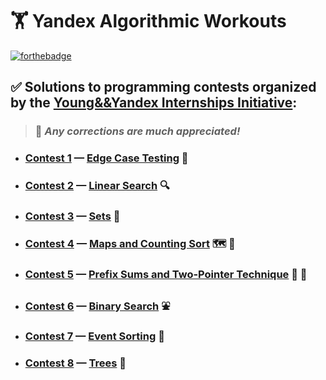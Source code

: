 # :weight_lifting: **Yandex Algorithmic Workouts**

[![forthebadge](https://forthebadge.com/images/badges/you-didnt-ask-for-this.svg)](https://forthebadge.com)

## :white_check_mark: Solutions to programming contests organized by the [Young&&Yandex Internships Initiative](https://yandex.ru/yaintern/algorithm-training/):

> ### :hugs: _Any corrections are much appreciated!_

- ### [Contest 1](https://contest.yandex.ru/contest/27393/enter/) — [Edge Case Testing](https://github.com/tensorush/Yandex-Algorithmic-Training/tree/master/Contest%201%20-%20Edge%20Case%20Testing) :test_tube:

- ### [Contest 2](https://contest.yandex.ru/contest/27472/enter/) — [Linear Search](https://github.com/tensorush/Yandex-Algorithmic-Training/tree/master/Contest%202%20-%20Linear%20Search) :mag:

- ### [Contest 3](https://contest.yandex.ru/contest/27663/enter/) — [Sets](https://github.com/tensorush/Yandex-Algorithmic-Training/tree/master/Contest%203%20-%20Sets) :basket:

- ### [Contest 4](https://contest.yandex.ru/contest/27665/enter/) — [Maps and Counting Sort](https://github.com/tensorush/Yandex-Algorithmic-Training/tree/master/Contest%204%20-%20Maps%20and%20Counting%20Sort) :world_map: :1234:

- ### [Contest 5](https://contest.yandex.ru/contest/27794/enter/) — [Prefix Sums and Two-Pointer Technique](https://github.com/tensorush/Yandex-Algorithmic-Training/tree/master/Contest%205%20-%20Prefix%20Sums%20and%20Two-Pointer%20Technique) :roller_coaster: :twisted_rightwards_arrows:

- ### [Contest 6](https://contest.yandex.ru/contest/27844/enter/) — [Binary Search](https://github.com/tensorush/Yandex-Algorithmic-Training/tree/master/Contest%206%20-%20Binary%20Search) :fountain:

- ### [Contest 7](https://contest.yandex.ru/contest/27883/enter/) — [Event Sorting](https://github.com/tensorush/Yandex-Algorithmic-Training/tree/master/Contest%207%20-%20Event%20Sorting) :incoming_envelope:

- ### [Contest 8](https://contest.yandex.ru/contest/28069/enter/) — [Trees](https://github.com/tensorush/Yandex-Algorithmic-Training/tree/master/Contest%208%20-%20Trees) :deciduous_tree:
